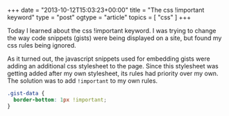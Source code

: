 +++
date = "2013-10-12T15:03:23+00:00"
title = "The css !important keyword"
type = "post"
ogtype = "article"
topics = [ "css" ]
+++

Today I learned about the css !important keyword. I was trying to change the way code snippets (gists) were being displayed on a site, but found my css rules being ignored.

As it turned out, the javascript snippets used for embedding gists were adding an additional css stylesheet to the page. Since this stylesheet was getting added after my own stylesheet, its rules had priority over my own. The solution was to add `!important` to my own rules.

```css
.gist-data {
  border-bottom: 1px !important;
}
```
